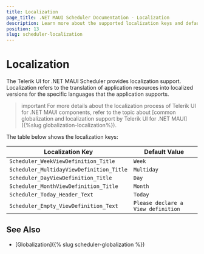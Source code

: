 ```yaml
---
title: Localization
page_title: .NET MAUI Scheduler Documentation - Localization
description: Learn more about the supported localization keys and default values provided by the Telerik UI for .NET MAUI Scheduler control.
position: 13
slug: scheduler-localization
---
```


# Localization 

The Telerik UI for .NET MAUI Scheduler provides localization support. Localization refers to the translation of application resources into localized versions for the specific languages that the application supports.

>important For more details about the localization process of Telerik UI for .NET MAUI components, refer to the topic about [common globalization and localization support by Telerik UI for .NET MAUI]({%slug globalization-localization%}).

The table below shows the localization keys:

| Localization Key | Default Value |
| ----------------- | ------------- |
| `Scheduler_WeekViewDefinition_Title`  | `Week` |
| `Scheduler_MultidayViewDefinition_Title` | `Multiday` |
| `Scheduler_DayViewDefinition_Title`  | `Day` |
| `Scheduler_MonthViewDefinition_Title` | `Month` |
| `Scheduler_Today_Header_Text` | `Today` |
| `Scheduler_Empty_ViewDefinition_Text` | `Please declare a View definition` |

## See Also

- [Globalization]({% slug scheduler-globalization %})